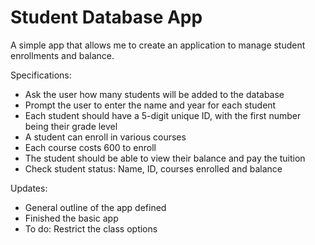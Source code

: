 # Student Database App

A simple app that allows me to create an application to manage student enrollments and balance.

Specifications:
* Ask the user how many students will be added to the database
* Prompt the user to enter the name and year for each student
* Each student should have a 5-digit unique ID, with the first number being their grade level
* A student can enroll in various courses
* Each course costs 600 to enroll
* The student should be able to view their balance and pay the tuition
* Check student status: Name, ID, courses enrolled and balance

Updates: 
* General outline of the app defined
* Finished the basic app
* To do: Restrict the class options
